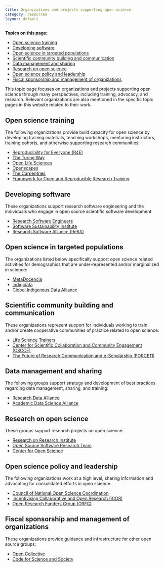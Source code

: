 ```yaml
---
title: Organizations and projects supporting open science
category: resources
layout: default
---
```


**Topics on this page:**
- [Open science training](#open-science-training)
- [Developing software](#developing-software)
- [Open science in targeted populations](#open-science-in-targeted-populations)
- [Scientific community building and communication](#scientific-community-building-and-communication)
- [Data management and sharing](#data-management-and-sharing)
- [Research on open science](#research-on-open-science)
- [Open science policy and leadership](#open-science-policy-and-leadership)
- [Fiscal sponsorship and management of organizations](#fiscal-sponsorship-and-management-of-organizations)

This topic page focuses on organizations and projects supporting 
open science through many perspectives, including
training, advocacy, and research.
Relevant organizations are also mentioned in the specific topic pages in this website related to their work.

## Open science training 

The following organizations provide build capacity for open science by developing training materials,
teaching workshops, mentoring instructors, training cohorts, and otherwise supporting research communities:

- [Reproducibility for Everyone (R4E)](https://www.repro4everyone.org/)
- [The Turing Way](https://the-turing-way.netlify.app/welcome)
- [Open Life Sciences](https://openlifesci.org/)
- [Openscapes](https://www.openscapes.org/)
- [The Carpentries](https://carpentries.org/)
- [Framework for Open and Reproducible Research Training](https://forrt.org/)

## Developing software

These organizations support research software engineering and the individuals who
engage in open source scientific software development:

- [Research Software Engineers](https://researchsoftware.org/)
- [Software Sustainability Institute](https://www.software.ac.uk/)
- [Research Software Alliance (ReSA)](https://www.researchsoft.org/)

## Open science in targeted populations

The organizations listed below specifically support open science related activities for
demographics that are under-represented and/or marginalized in science:

- [MetaDocencia](https://www.metadocencia.org/en/)
- [Indigidata](https://indigidata.nativebio.org/)
- [Global Indigenous Data Alliance](https://www.gida-global.org/)

## Scientific community building and communication

These organizations represent support for individuals working to train and/or create cooperative communities of practice related to open science:

- [Life Science Trainers](https://lifescitrainers.org/)
- [Center for Scientific Collaboration and Community Engagement (CSCCE)](https://www.cscce.org/)
- [The Future of Research Communication and e-Scholarship (FORCE11)](https://www.force11.org/)

## Data management and sharing

The following groups support strategy and development of best practices regarding data management,
sharing, and training:

- [Research Data Alliance](https://www.rd-alliance.org/)
- [Academic Data Science Alliance](https://academicdatascience.org/)

## Research on open science

These groups support research projects on open science:

- [Research on Research Institute](https://researchonresearch.org/)
- [Open Source Software Research Team](https://opensourcesoftware.netlify.app/)
- [Center for Open Science](https://www.cos.io/)

## Open science policy and leadership

The following organizations work at a high level,
sharing information and advocating for consolidated efforts in open science:

- [Council of National Open Science Coordination](https://conosc.org/#our-mission)
- [Incentivising Collaborative and Open Research (ICOR)](https://incentivizingopen.org/)
- [Open Research Funders Group (ORFG)](https://www.orfg.org/)

## Fiscal sponsorship and management of organizations

These organizations provide guidance and infrastructure for other open source groups:

- [Open Collective](https://opencollective.com/)
- [Code for Science and Society](https://codeforscience.org/)
